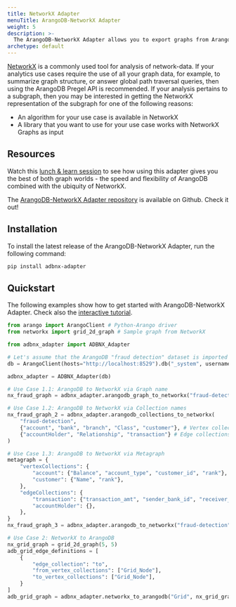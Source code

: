 ```yaml
---
title: NetworkX Adapter
menuTitle: ArangoDB-NetworkX Adapter
weight: 5
description: >-
  The ArangoDB-NetworkX Adapter allows you to export graphs from ArangoDB into NetworkX for graph analysis with Python and vice-versa
archetype: default
---
```

[NetworkX](https://networkx.org/) is a commonly used tool for
analysis of network-data. If your
analytics use cases require the use of all your graph data, for example,
to summarize graph structure, or answer global path traversal queries,
then using the ArangoDB Pregel API is recommended. If your analysis pertains
to a subgraph, then you may be interested in getting the NetworkX
representation of the subgraph for one of the following reasons:

- An algorithm for your use case is available in NetworkX
- A library that you want to use for your use case works with NetworkX Graphs as input

## Resources

Watch this
[lunch & learn session](https://www.arangodb.com/resources/lunch-sessions/graph-beyond-lunch-break-2-9-introducing-the-arangodb-networkx-adapter/)
to see how using this adapter gives you the best of both
graph worlds - the speed and flexibility of ArangoDB combined with the
ubiquity of NetworkX.

The [ArangoDB-NetworkX Adapter repository](https://github.com/arangoml/networkx-adapter)
is available on Github. Check it out!

## Installation

To install the latest release of the ArangoDB-NetworkX Adapter,
run the following command:

```bash
pip install adbnx-adapter
```

## Quickstart

The following examples show how to get started with ArangoDB-NetworkX Adapter.
Check also the 
[interactive tutorial](https://colab.research.google.com/github/arangoml/networkx-adapter/blob/master/examples/ArangoDB_NetworkX_Adapter.ipynb).

```py
from arango import ArangoClient # Python-Arango driver
from networkx import grid_2d_graph # Sample graph from NetworkX

from adbnx_adapter import ADBNX_Adapter

# Let's assume that the ArangoDB "fraud detection" dataset is imported to this endpoint
db = ArangoClient(hosts="http://localhost:8529").db("_system", username="root", password="")

adbnx_adapter = ADBNX_Adapter(db)

# Use Case 1.1: ArangoDB to NetworkX via Graph name
nx_fraud_graph = adbnx_adapter.arangodb_graph_to_networkx("fraud-detection")

# Use Case 1.2: ArangoDB to NetworkX via Collection names
nx_fraud_graph_2 = adbnx_adapter.arangodb_collections_to_networkx(
    "fraud-detection", 
    {"account", "bank", "branch", "Class", "customer"}, # Vertex collections
    {"accountHolder", "Relationship", "transaction"} # Edge collections
)

# Use Case 1.3: ArangoDB to NetworkX via Metagraph
metagraph = {
    "vertexCollections": {
        "account": {"Balance", "account_type", "customer_id", "rank"},
        "customer": {"Name", "rank"},
    },
    "edgeCollections": {
        "transaction": {"transaction_amt", "sender_bank_id", "receiver_bank_id"},
        "accountHolder": {},
    },
}
nx_fraud_graph_3 = adbnx_adapter.arangodb_to_networkx("fraud-detection", metagraph)

# Use Case 2: NetworkX to ArangoDB
nx_grid_graph = grid_2d_graph(5, 5)
adb_grid_edge_definitions = [
    {
        "edge_collection": "to",
        "from_vertex_collections": ["Grid_Node"],
        "to_vertex_collections": ["Grid_Node"],
    }
]
adb_grid_graph = adbnx_adapter.networkx_to_arangodb("Grid", nx_grid_graph, adb_grid_edge_definitions)
```
